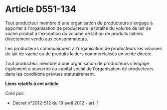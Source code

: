 # Article D551-134

Tout producteur membre d'une organisation de producteurs s'engage à apporter à l'organisation de producteurs la totalité du
volume de lait de vache produit à l'exception du volume de lait ou de produits laitiers directement vendu aux consommateurs.

Les producteurs communiquent à l'organisation de producteurs les volumes de lait de vache ou de produits laitiers
commercialisés en vente directe.

Tout producteur membre d'une organisation de producteurs s'engage également à souscrire au capital social de l'organisation
de producteurs dans les conditions prévues statutairement.

**Liens relatifs à cet article**

_Créé par_:

  - Décret n°2012-512 du 19 avril 2012 - art. 1
